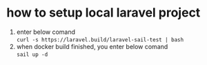 # how to setup local laravel project
1. enter below comand  
  ```curl -s https://laravel.build/laravel-sail-test | bash```
2. when docker build finished, you enter below comand  
  ```sail up -d```
